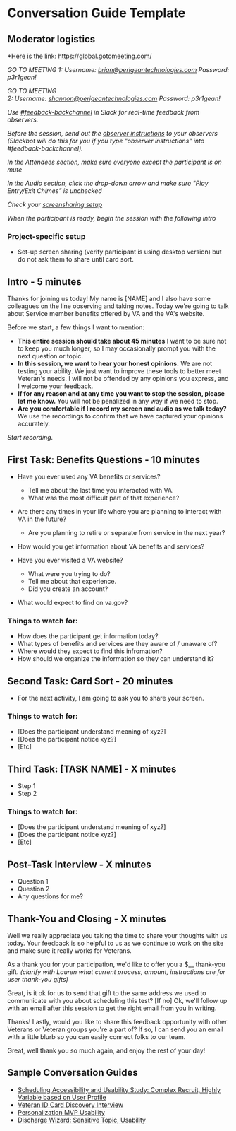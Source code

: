 # Conversation Guide Template

## Moderator logistics

*Here is the link: https://global.gotomeeting.com/

*GO TO MEETING 1: Username: brian@perigeantechnologies.com Password: p3r1gean!*

*GO TO MEETING 2: Username: shannon@perigeantechnologies.com Password: p3r1gean!*

*Use [#feedback-backchannel](https://dsva.slack.com/messages/C40B45NJK/details/) in Slack for real-time feedback from observers.*

*Before the session, send out the [observer instructions](https://github.com/department-of-veterans-affairs/vets.gov-team/blob/master/Work%20Practices/Research/Research%20Process%20and%20Templates/observer-instructions.md) to your observers (Slackbot will do this for you if you type "observer instructions" into #feedback-backchannel).*

*In the Attendees section, make sure everyone except the participant is on mute*

*In the Audio section, click the drop-down arrow and make sure "Play Entry/Exit Chimes" is unchecked*

*Check your [screensharing setup](https://github.com/department-of-veterans-affairs/vets.gov-team/blob/master/Work%20Practices/remote-work/sharing-your-screen.md)*

*When the participant is ready, begin the session with the following intro*

### Project-specific setup

- Set-up screen sharing (verify participant is using desktop version) but do not ask them to share until card sort.

## Intro - 5 minutes

Thanks for joining us today! My name is [NAME] and I also have some colleagues on the line observing and taking notes. Today we're going to talk about Service member benefits offered by VA and the VA's website. 

Before we start, a few things I want to mention:

- **This entire session should take about 45 minutes** I want to be sure not to keep you much longer, so I may occasionally prompt you with the next question or topic.
- **In this session, we want to hear your honest opinions.** We are not testing your ability. We just want to improve these tools to better meet Veteran's needs. I will not be offended by any opinions you express, and I welcome your feedback.
- **If for any reason and at any time you want to stop the session, please let me know.** You will not be penalized in any way if we need to stop.
- **Are you comfortable if I record my screen and audio as we talk today?** We use the recordings to confirm that we have captured your opinions accurately.

*Start recording.*


## First Task: Benefits Questions - 10 minutes

- Have you ever used any VA benefits or services?
  - Tell me about the last time you interacted with VA.
  - What was the most difficult part of that experience?

- Are there any times in your life where you are planning to interact with VA in the future?
  - Are you planning to retire or separate from service in the next year?

- How would you get information about VA benefits and services?

- Have you ever visited a VA website?
  - What were you trying to do?
  - Tell me about that experience.
  - Did you create an account?

- What would expect to find on va.gov?

### Things to watch for:

- How does the participant get information today?
- What types of benefits and services are they aware of / unaware of?
- Where would they expect to find this infromation?
- How should we organize the information so they can understand it?

## Second Task: Card Sort - 20 minutes

- For the next activity, I am going to ask you to share your screen. 

### Things to watch for:

- [Does the participant understand meaning of xyz?]
- [Does the participant notice xyz?]
- [Etc]

## Third Task: [TASK NAME] - X minutes

- Step 1
- Step 2

### Things to watch for:

- [Does the participant understand meaning of xyz?]
- [Does the participant notice xyz?]
- [Etc]

## Post-Task Interview - X minutes

- Question 1
- Question 2
- Any questions for me? 

## Thank-You and Closing - X minutes

Well we really appreciate you taking the time to share your thoughts with us today. Your feedback is so helpful to us as we continue to work on the site and make sure it really works for Veterans.

As a thank you for your participation, we'd like to offer you a $__ thank-you gift. *(clarify with Lauren what current process, amount, instructions are for user thank-you gifts)*

Great, is it ok for us to send that gift to the same address we used to communicate with you about scheduling this test? 
[If no] Ok, we'll follow up with an email after this session to get the right email from you in writing.

Thanks! Lastly, would you like to share this feedback opportunity with other Veterans or Veteran groups you're a part of? If so, I can send you an email with a little blurb so you can easily connect folks to our team.

Great, well thank you so much again, and enjoy the rest of your day!

## Sample Conversation Guides 

- [Scheduling Accessibility and Usability Study: Complex Recruit, Highly Variable based on User Profile](https://github.com/department-of-veterans-affairs/vets.gov-team/blob/master/Products/Scheduling/research/access-usability/access-usability-conversation-guide.md) 
- [Veteran ID Card Discovery Interview](https://github.com/department-of-veterans-affairs/vets.gov-team/blob/master/Products/Veteran%20Identification%20Card%20v2/research/discovery/discovery_conversation_guide.md)
- [Personalization MVP Usability](https://github.com/department-of-veterans-affairs/vets.gov-team/blob/master/Products/Personalization/research/April%202018%20usability/Conversation%20Guide%20%E2%80%93%20Profile%2C%20Dashboard%2C%20Settings%20MVP.md)
- [Discharge Wizard: Sensitive Topic, Usability](https://github.com/department-of-veterans-affairs/vets.gov-team/blob/master/Products/Discharge%20Update/Research/ConversationGuide.md)

